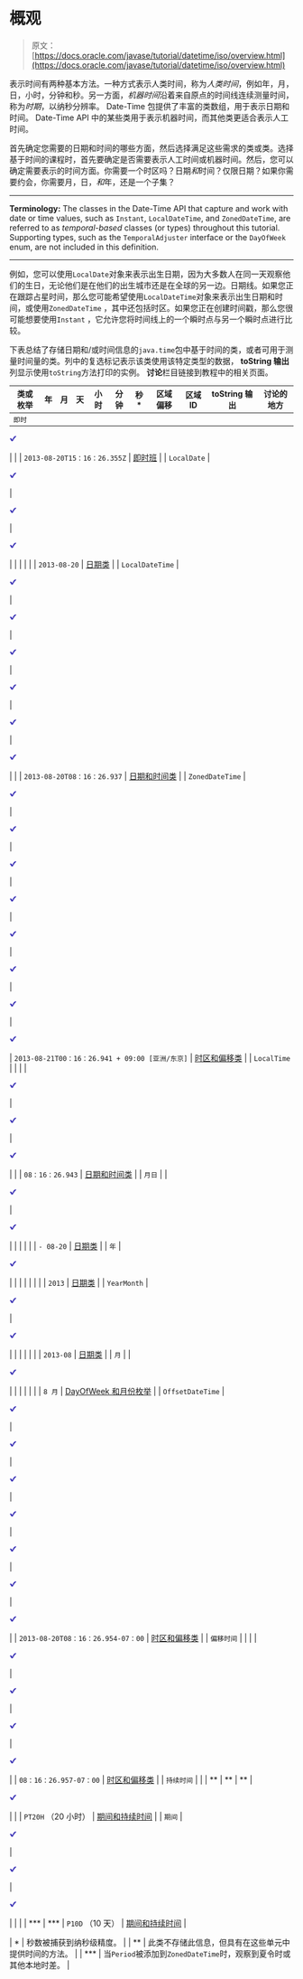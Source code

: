 # 概观

> 原文： [https://docs.oracle.com/javase/tutorial/datetime/iso/overview.html](https://docs.oracle.com/javase/tutorial/datetime/iso/overview.html)

表示时间有两种基本方法。一种方式表示人类时间，称为*人类时间*，例如年，月，日，小时，分钟和秒。另一方面，*机器时间*沿着来自原点的时间线连续测量时间，称为*时期*，以纳秒分辨率。 Date-Time 包提供了丰富的类数组，用于表示日期和时间。 Date-Time API 中的某些类用于表示机器时间，而其他类更适合表示人工时间。

首先确定您需要的日期和时间的哪些方面，然后选择满足这些需求的类或类。选择基于时间的课程时，首先要确定是否需要表示人工时间或机器时间。然后，您可以确定需要表示的时间方面。你需要一个时区吗？日期*和*时间？仅限日期？如果你需要约会，你需要月，日，*和*年，还是一个子集？

* * *

**Terminology:** The classes in the Date-Time API that capture and work with date or time values, such as `Instant`, `LocalDateTime`, and `ZonedDateTime`, are referred to as _temporal-based_ classes (or types) throughout this tutorial. Supporting types, such as the `TemporalAdjuster` interface or the `DayOfWeek` enum, are not included in this definition.

* * *

例如，您可以使用`LocalDate`对象来表示出生日期，因为大多数人在同一天观察他们的生日，无论他们是在他们的出生城市还是在全球的另一边。日期线。如果您正在跟踪占星时间，那么您可能希望使用`LocalDateTime`对象来表示出生日期和时间，或使用`ZonedDateTime` ，其中还包括时区。如果您正在创建时间戳，那么您很可能想要使用`Instant` ，它允许您将时间线上的一个瞬时点与另一个瞬时点进行比较。

下表总结了存储日期和/或时间信息的`java.time`包中基于时间的类，或者可用于测量时间量的类。列中的复选标记表示该类使用该特定类型的数据， **toString 输出**列显示使用`toString`方法打印的实例。 **讨论**栏目链接到教程中的相关页面。

| 类或枚举 | 年 | 月 | 天 | 小时 | 分钟 | 秒* | 区域偏移 | 区域 ID | toString 输出 | 讨论的地方 |
| --- | --- | --- | --- | --- | --- | --- | --- | --- | --- | --- |
| `即时` |  |  |  |  |  | 

![checked](img/12bd475494acc0d71eb308e2275a6457.jpg)

 |  |  | `2013-08-20T15：16：26.355Z` | [即时班](instant.html) |
| `LocalDate` | 

![checked](img/12bd475494acc0d71eb308e2275a6457.jpg)

 | 

![checked](img/12bd475494acc0d71eb308e2275a6457.jpg)

 | 

![checked](img/12bd475494acc0d71eb308e2275a6457.jpg)

 |  |  |  |  |  | `2013-08-20` | [日期类](date.html) |
| `LocalDateTime` | 

![checked](img/12bd475494acc0d71eb308e2275a6457.jpg)

 | 

![checked](img/12bd475494acc0d71eb308e2275a6457.jpg)

 | 

![checked](img/12bd475494acc0d71eb308e2275a6457.jpg)

 | 

![checked](img/12bd475494acc0d71eb308e2275a6457.jpg)

 | 

![checked](img/12bd475494acc0d71eb308e2275a6457.jpg)

 | 

![checked](img/12bd475494acc0d71eb308e2275a6457.jpg)

 |  |  | `2013-08-20T08：16：26.937` | [日期和时间类](datetime.html) |
| `ZonedDateTime` | 

![checked](img/12bd475494acc0d71eb308e2275a6457.jpg)

 | 

![checked](img/12bd475494acc0d71eb308e2275a6457.jpg)

 | 

![checked](img/12bd475494acc0d71eb308e2275a6457.jpg)

 | 

![checked](img/12bd475494acc0d71eb308e2275a6457.jpg)

 | 

![checked](img/12bd475494acc0d71eb308e2275a6457.jpg)

 | 

![checked](img/12bd475494acc0d71eb308e2275a6457.jpg)

 | 

![checked](img/12bd475494acc0d71eb308e2275a6457.jpg)

 | 

![checked](img/12bd475494acc0d71eb308e2275a6457.jpg)

 | `2013-08-21T00：16：26.941 + 09:00 [亚洲/东京]` | [时区和偏移类](timezones.html) |
| `LocalTime` |  |  |  | 

![checked](img/12bd475494acc0d71eb308e2275a6457.jpg)

 | 

![checked](img/12bd475494acc0d71eb308e2275a6457.jpg)

 | 

![checked](img/12bd475494acc0d71eb308e2275a6457.jpg)

 |  |  | `08：16：26.943` | [日期和时间类](datetime.html) |
| `月日` |  | 

![checked](img/12bd475494acc0d71eb308e2275a6457.jpg)

 | 

![checked](img/12bd475494acc0d71eb308e2275a6457.jpg)

 |  |  |  |  |  | `- 08-20` | [日期类](date.html) |
| `年` | 

![checked](img/12bd475494acc0d71eb308e2275a6457.jpg)

 |  |  |  |  |  |  |  | `2013` | [日期类](date.html) |
| `YearMonth` | 

![checked](img/12bd475494acc0d71eb308e2275a6457.jpg)

 | 

![checked](img/12bd475494acc0d71eb308e2275a6457.jpg)

 |  |  |  |  |  |  | `2013-08` | [日期类](date.html) |
| `月` |  | 

![checked](img/12bd475494acc0d71eb308e2275a6457.jpg)

 |  |  |  |  |  |  | `8 月` | [DayOfWeek 和月份枚举](enum.html) |
| `OffsetDateTime` | 

![checked](img/12bd475494acc0d71eb308e2275a6457.jpg)

 | 

![checked](img/12bd475494acc0d71eb308e2275a6457.jpg)

 | 

![checked](img/12bd475494acc0d71eb308e2275a6457.jpg)

 | 

![checked](img/12bd475494acc0d71eb308e2275a6457.jpg)

 | 

![checked](img/12bd475494acc0d71eb308e2275a6457.jpg)

 | 

![checked](img/12bd475494acc0d71eb308e2275a6457.jpg)

 | 

![checked](img/12bd475494acc0d71eb308e2275a6457.jpg)

 |  | `2013-08-20T08：16：26.954-07：00` | [时区和偏移类](timezones.html) |
| `偏移时间` |  |  |  | 

![checked](img/12bd475494acc0d71eb308e2275a6457.jpg)

 | 

![checked](img/12bd475494acc0d71eb308e2275a6457.jpg)

 | 

![checked](img/12bd475494acc0d71eb308e2275a6457.jpg)

 | 

![checked](img/12bd475494acc0d71eb308e2275a6457.jpg)

 |  | `08：16：26.957-07：00` | [时区和偏移类](timezones.html) |
| `持续时间` |  |  | ** | ** | ** | 

![checked](img/12bd475494acc0d71eb308e2275a6457.jpg)

 |  |  | `PT20H` （20 小时） | [期间和持续时间](period.html) |
| `期间` | 

![checked](img/12bd475494acc0d71eb308e2275a6457.jpg)

 | 

![checked](img/12bd475494acc0d71eb308e2275a6457.jpg)

 | 

![checked](img/12bd475494acc0d71eb308e2275a6457.jpg)

 |  |  |  | *** | *** | `P10D` （10 天） | [期间和持续时间](period.html) |

| * | 秒数被捕获到纳秒级精度。 |
| ** | 此类不存储此信息，但具有在这些单元中提供时间的方法。 |
| *** | 当`Period`被添加到`ZonedDateTime`时，观察到夏令时或其他本地时差。 |